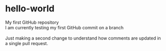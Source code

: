 # hello-world
My first GitHub repository<br>
I am currently testing my first GitHub commit on a branch<br>
<br>
Just making a second change to understand how comments are updated in a single pull request.
